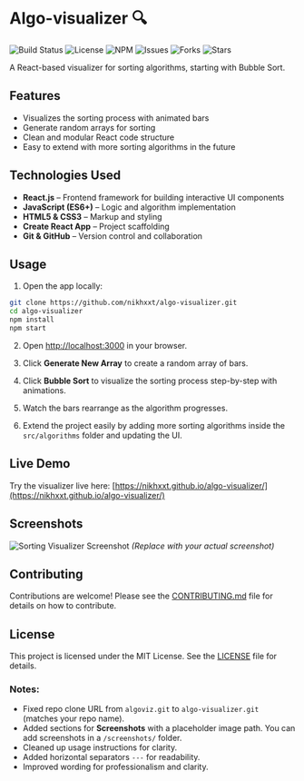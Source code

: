 # Algo-visualizer 🔍

![Build Status](https://img.shields.io/badge/build-passing-brightgreen)
![License](https://img.shields.io/github/license/nikhxxt/algo-visualizer)
![NPM](https://img.shields.io/badge/npm-v9.0.0-blue)
![Issues](https://img.shields.io/github/issues/nikhxxt/algo-visualizer)
![Forks](https://img.shields.io/github/forks/nikhxxt/algo-visualizer)
![Stars](https://img.shields.io/github/stars/nikhxxt/algo-visualizer)

A React-based visualizer for sorting algorithms, starting with Bubble Sort.

## Features

- Visualizes the sorting process with animated bars
- Generate random arrays for sorting
- Clean and modular React code structure
- Easy to extend with more sorting algorithms in the future

## Technologies Used

- **React.js** – Frontend framework for building interactive UI components
- **JavaScript (ES6+)** – Logic and algorithm implementation
- **HTML5 & CSS3** – Markup and styling
- **Create React App** – Project scaffolding
- **Git & GitHub** – Version control and collaboration

## Usage

1. Open the app locally:

```bash
git clone https://github.com/nikhxxt/algo-visualizer.git
cd algo-visualizer
npm install
npm start
````

2. Open [http://localhost:3000](http://localhost:3000) in your browser.

3. Click **Generate New Array** to create a random array of bars.

4. Click **Bubble Sort** to visualize the sorting process step-by-step with animations.

5. Watch the bars rearrange as the algorithm progresses.

6. Extend the project easily by adding more sorting algorithms inside the `src/algorithms` folder and updating the UI.

## Live Demo

Try the visualizer live here:
[https://nikhxxt.github.io/algo-visualizer/](https://nikhxxt.github.io/algo-visualizer/)

## Screenshots

![Sorting Visualizer Screenshot](screenshots/sorting-visualizer.png)
*(Replace with your actual screenshot)*

## Contributing

Contributions are welcome!
Please see the [CONTRIBUTING.md](CONTRIBUTING.md) file for details on how to contribute.

## License

This project is licensed under the MIT License. See the [LICENSE](LICENSE) file for details.

### Notes:

- Fixed repo clone URL from `algoviz.git` to `algo-visualizer.git` (matches your repo name).
- Added sections for **Screenshots** with a placeholder image path. You can add screenshots in a `/screenshots/` folder.
- Cleaned up usage instructions for clarity.
- Added horizontal separators `---` for readability.
- Improved wording for professionalism and clarity.






